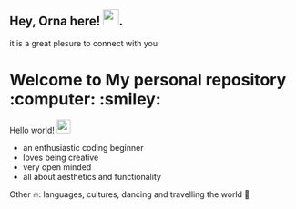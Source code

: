 ## Hey, Orna here! <img src="https://media.giphy.com/media/hvRJCLFzcasrR4ia7z/giphy.gif" width="28px" height="28px">.

it is a great plesure to connect with you 

<h1>Welcome to My personal repository :computer: :smiley: </h1> 



Hello world!&nbsp;<img src="https://github.com/TheDudeThatCode/TheDudeThatCode/blob/master/Assets/Earth.gif" width="24px">


- an enthusiastic coding beginner
- loves being creative
- very open minded
- all about aesthetics and functionality



Other :fire::  languages, cultures, dancing and travelling the world :sunrise:
